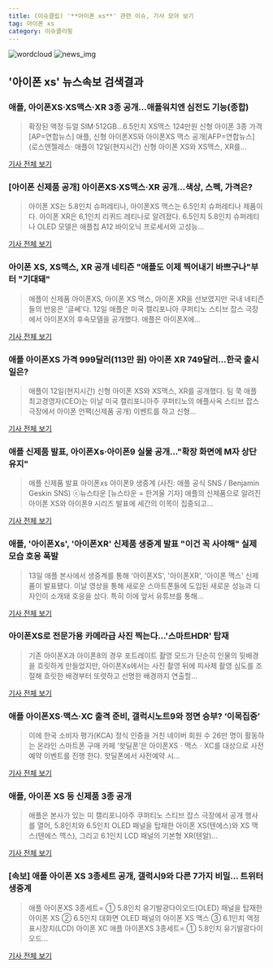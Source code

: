 ```yaml
---
title: (이슈클립) '**아이폰 xs**' 관련 이슈, 기사 모아 보기
tag: 아이폰 xs
category: 이슈클리핑
---
```

![wordcloud](https://s3.ap-northeast-2.amazonaws.com/lyrics101-wordcloud/2018-09-13-1536784963.png)
![news_img](https://user-images.githubusercontent.com/42597476/44507050-1206f400-a6e4-11e8-8d98-7ffbfebb353f.png)
## **'**아이폰 xs**'** 뉴스속보 검색결과
### 애플, 아이폰XS·XS맥스·XR 3종 공개…애플워치엔 심전도 기능(종합)

>확장된 액정·듀얼 SIM·512GB…6.5인치 XS맥스 124만원 신형 아이폰 3종 가격[AP=연합뉴스] 애플, 신형 아이폰XS와 아이폰XS 맥스 공개[AFP=연합뉴스] (로스앤젤레스· 애플이 12일(현지시간) 신형 아이폰 XS와 XS맥스, XR를...

<a href="http://app.yonhapnews.co.kr/YNA/Basic/SNS/r.aspx?c=AKR20180913004252075&did=1195m" target="_blank">기사 전체 보기</a>

### [아이폰 신제품 공개] 아이폰XS·XS맥스·XR 공개…색상, 스펙, 가격은?

>아이폰 XS는 5.8인치 슈퍼레티나, 아이폰XS 맥스는 6.5인치 슈퍼레티나 제품이다. 아이폰 XR은 6,1인치 리퀴드 레티나로 알려졌다. 6.5인치 5.8인치 슈퍼레티나 OLED 모델은 애플칩 A12 바이오닉 프로세서와 고성능...

<a href="http://www.kookje.co.kr/news2011/asp/newsbody.asp?code=0800&key=20180913.99099005245" target="_blank">기사 전체 보기</a>

### 아이폰 XS, XS맥스, XR 공개 네티즌 "애플도 이제 찍어내기 바쁘구나"부터 "기대돼"

>애플이 신제품 아이폰XS, 아이폰 XS 맥스, 아이폰 XR을 선보였지만 국내 네티즌들의 반응은 '글쎄'다. 12일 애플은 미국 캘리포니아 쿠퍼티노 스티브 잡스 극장에서 아이폰X의 후속모델을 공개했다. 애플은 아이폰X에...

<a href="http://daily.hankooki.com/lpage/entv/201809/dh20180913053031139020.htm" target="_blank">기사 전체 보기</a>

### 애플 아이폰XS 가격 999달러(113만 원) 아이폰 XR 749달러…한국 출시일은?

>애플이 12일(현지시간) 신형 아이폰 XS와 XS맥스, XR를 공개했다. 팀 쿡 애플 최고경영자(CEO)는 이날 미국 캘리포니아주 쿠퍼티노의 애플사옥 스티브 잡스 극장에서 아이폰 언팩(신제품 공개) 이벤트를 하고 신형...

<a href="http://news20.busan.com/controller/newsController.jsp?newsId=20180913000004" target="_blank">기사 전체 보기</a>

### 애플 신제품 발표, 아이폰Xs·아이폰9 실물 공개…"확장 화면에 M자 상단 유지"

>애플 신제품 발표 아이폰xs 아이폰9 생중계 (사진: 애플 공식 SNS / Benjamin Geskin SNS) ⓒ뉴스타운 [뉴스타운 = 한겨울 기자] 애플의 신제품으로 알려진 아이폰 XS와 아이폰9 시리즈 발표에 세간의 이목이 집중되고...

<a href="http://www.newstown.co.kr/news/articleView.html?idxno=340346" target="_blank">기사 전체 보기</a>

### 애플, '아이폰Xs', '아이폰XR' 신제품 생중계 발표 "이건 꼭 사야해" 실제 모습 호응 폭발

>13일 애플 본사에서 생중계를 통해 '아이폰XS', '아이폰XR', '아이폰 맥스' 신제품이 발표됐다. 이날 영상을 통해 새로운 스마트폰들에 도입된 새로운 성능과 디자인이 소개돼 호응을 샀다. 특히 이에 앞서 유튜브를 통해...

<a href="http://www.jemin.com/news/articleView.html?idxno=538807" target="_blank">기사 전체 보기</a>

### 아이폰XS로 전문가용 카메라급 사진 찍는다…'스마트HDR' 탑재

>기존 아이폰X과 아이폰8의 경우 포트레이트 촬영 모드가 단순히 인물의 뒷배경을 흐릿하게 만들었지만, 아이폰Xs에서는 사진 촬영 뒤에 피사체 촬영 심도를 조절해 흐릿한 배경부터 또렷하고 선명한 배경까지 연출할...

<a href="http://it.chosun.com/site/data/html_dir/2018/09/13/2018091300414.html" target="_blank">기사 전체 보기</a>

### 애플 아이폰XS·맥스·XC 출격 준비, 갤럭시노트9와 정면 승부? ‘이목집중’

>이에 한국 소비자 평가(KCA) 정식 인증을 거친 네이버 회원 수 26만 명이 활동하는 온라인 스마트폰 구매 카페 ‘핫딜폰’은 아이폰XSㆍ맥스ㆍXC를 대상으로 사전예약 이벤트를 진행 한다. 핫딜폰에서 사전예약 시...

<a href="http://research-paper.co.kr/news/view/51754" target="_blank">기사 전체 보기</a>

### 애플, 아이폰 XS 등 신제품 3종 공개

>애플은 본사가 있는 미 캘리포니아주 쿠퍼티노 스티브 잡스 극장에서 공개 행사를 열어, 5.8인치와 6.5인치 OLED 패널을 탑재한 아이폰 XS(텐에스)와 XS 맥스(텐에스 맥스), 그리고 6.1인치 LCD 패널의 기본형 XR(텐알)...

<a href="http://www.ytn.co.kr/_ln/0104_201809130409570360" target="_blank">기사 전체 보기</a>

### [속보] 애플 아이폰 XS 3종세트 공개, 갤럭시9와 다른 7가지 비밀… 트위터 생중계

>애플 아이폰XS 3종세트= ① 5.8인치 유기발광다이오드(OLED) 패널을 탑재한 아이폰 XS ② 6.5인치 대화면 OLED 패널의 아이폰 XS 맥스 ③ 6.1인치 액정표시장치(LCD) 아이폰 XC 애플 아이폰XS 3종세트= ① 5.8인치 유기발광다이오드...

<a href="http://www.g-enews.com/ko-kr/news/article/news_all/2018091117214086264a01bf698f_1/article.html" target="_blank">기사 전체 보기</a>


